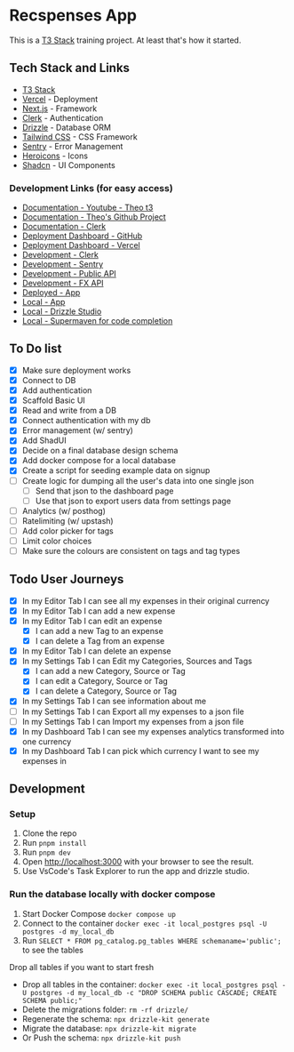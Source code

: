 # Recspenses App

This is a [T3 Stack](https://create.t3.gg/) training project. At least that's how it started.

## Tech Stack and Links

- [T3 Stack](https://create.t3.gg/)
- [Vercel](https://vercel.com) - Deployment
- [Next.js](https://nextjs.org) - Framework
- [Clerk](https://clerk.com) - Authentication
- [Drizzle](https://orm.drizzle.team) - Database ORM
- [Tailwind CSS](https://tailwindcss.com) - CSS Framework
- [Sentry](https://sentry.io) - Error Management
- [Heroicons](https://heroicons.com/) - Icons
- [Shadcn](https://ui.shadcn.com/) - UI Components

### Development Links (for easy access)

- [Documentation - Youtube - Theo t3](https://www.youtube.com/watch?v=d5x0JCZbAJs)
- [Documentation - Theo's Github Project](https://github.com/t3dotgg/t3gallery)
- [Documentation - Clerk](https://clerk.com/docs/quickstarts/nextjs)
- [Deployment Dashboard - GitHub](https://github.com/iosifv/recspenses)
- [Deployment Dashboard - Vercel](https://vercel.com/iosifs-projects-fc6671c4/recspenses/2ySVBdG28NPG8yaAAf8uAm6ig4Ut)
- [Development - Clerk](https://dashboard.clerk.com/apps/app_2mLIvcMUGIPL5UVkyIwSiLkgFOi/instances/ins_2mLIvY2tu01h3OJw32AeWsb2byy)
- [Development - Sentry](https://casa4-zv.sentry.io/issues/)
- [Development - Public API](https://publicapis.dev/)
- [Development - FX API](https://fxratesapi.com/docs/endpoints/latest-exchange-rates)
- [Deployed - App](https://recspenses.vercel.app/)
- [Local - App](http://localhost:3000/)
- [Local - Drizzle Studio](https://local.drizzle.studio/)
- [Local - Supermaven for code completion](https://supermaven.com/pricing)

## To Do list

- [x] Make sure deployment works
- [x] Connect to DB
- [x] Add authentication
- [x] Scaffold Basic UI
- [x] Read and write from a DB
- [x] Connect authentication with my db
- [x] Error management (w/ sentry)
- [x] Add ShadUI
- [x] Decide on a final database design schema
- [x] Add docker compose for a local database
- [x] Create a script for seeding example data on signup
- [ ] Create logic for dumping all the user's data into one single json
  - [ ] Send that json to the dashboard page
  - [ ] Use that json to export users data from settings page
- [ ] Analytics (w/ posthog)
- [ ] Ratelimiting (w/ upstash)
- [ ] Add color picker for tags
- [ ] Limit color choices
- [ ] Make sure the colours are consistent on tags and tag types

## Todo User Journeys

- [x] In my Editor Tab I can see all my expenses in their original currency
- [x] In my Editor Tab I can add a new expense
- [x] In my Editor Tab I can edit an expense
  - [x] I can add a new Tag to an expense
  - [x] I can delete a Tag from an expense
- [x] In my Editor Tab I can delete an expense
- [x] In my Settings Tab I can Edit my Categories, Sources and Tags
  - [x] I can add a new Category, Source or Tag
  - [x] I can edit a Category, Source or Tag
  - [x] I can delete a Category, Source or Tag
- [x] In my Settings Tab I can see information about me
- [ ] In my Settings Tab I can Export all my expenses to a json file
- [ ] In my Settings Tab I can Import my expenses from a json file
- [x] In my Dashboard Tab I can see my expenses analytics transformed into one currency
- [x] In my Dashboard Tab I can pick which currency I want to see my expenses in

## Development

### Setup

1. Clone the repo
2. Run `pnpm install`
3. Run `pnpm dev`
4. Open [http://localhost:3000](http://localhost:3000) with your browser to see the result.
5. Use VsCode's Task Explorer to run the app and drizzle studio.

### Run the database locally with docker compose

1. Start Docker Compose `docker compose up`
2. Connect to the container `docker exec -it local_postgres psql -U postgres -d my_local_db`
3. Run `SELECT * FROM pg_catalog.pg_tables WHERE schemaname='public';` to see the tables

Drop all tables if you want to start fresh

- Drop all tables in the container: `docker exec -it local_postgres psql -U postgres -d my_local_db -c "DROP SCHEMA public CASCADE; CREATE SCHEMA public;"`
- Delete the migrations folder: `rm -rf drizzle/`
- Regenerate the schema: `npx drizzle-kit generate`
- Migrate the database: `npx drizzle-kit migrate`
- Or Push the schema: `npx drizzle-kit push`
